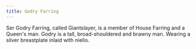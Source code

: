 ```yaml
---
title: Godry Farring
---
```


Ser Godry Farring, called Giantslayer, is a member of House Farring and a Queen's man. Godry is a tall, broad-shouldered and brawny man. Wearing a silver breastplate inlaid with niello.


